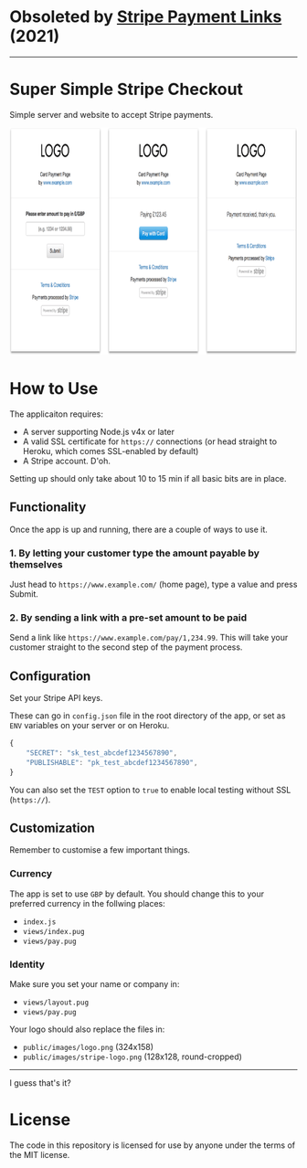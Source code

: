 # Obsoleted by <a href="https://stripe.com/gb/payments/payment-links">Stripe Payment Links</a> (2021)

---

# Super Simple Stripe Checkout

Simple server and website to accept Stripe payments.

<img src="screenshots/flow.png" width="857" height="398" />


# How to Use

The applicaiton requires:

- A server supporting Node.js v4x or later
- A valid SSL certificate for `https://` connections (or head straight to Heroku, which comes SSL-enabled by default)
- A Stripe account. D'oh.

Setting up should only take about 10 to 15 min if all basic bits are in place.

## Functionality

Once the app is up and running, there are a couple of ways to use it.

### 1. By letting your customer type the amount payable by themselves
Just head to `https://www.example.com/` (home page), type a value and press Submit.

### 2. By sending a link with a pre-set amount to be paid
Send a link like `https://www.example.com/pay/1,234.99`. This will take your customer straight to the second step of the payment process.

## Configuration

Set your Stripe API keys.

These can go in `config.json` file in the root directory of the app, or set as `ENV` variables on your server or on Heroku.

```js
{
    "SECRET": "sk_test_abcdef1234567890",
    "PUBLISHABLE": "pk_test_abcdef1234567890",
}
```

You can also set the `TEST` option to `true` to enable local testing without SSL (`https://`).

## Customization

Remember to customise a few important things.

### Currency

The app is set to use `GBP` by default. You should change this to your preferred currency in the follwing places:

- `index.js`
- `views/index.pug`
- `views/pay.pug`

### Identity

Make sure you set your name or company in:

- `views/layout.pug`
- `views/pay.pug`

Your logo should also replace the files in:

- `public/images/logo.png` (324x158)
- `public/images/stripe-logo.png` (128x128, round-cropped)

<hr/>

I guess that's it?

# License

The code in this repository is licensed for use by anyone under the terms of the MIT license.


